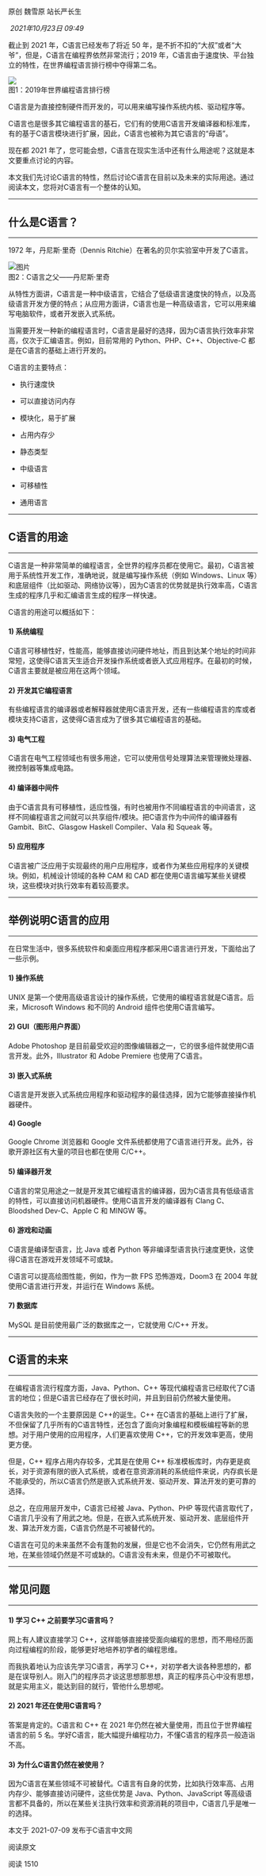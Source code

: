 # 

原创 魏雪原 站长严长生

 _2021年10月23日 09:49_

截止到 2021 年，C语言已经发布了将近 50 年，是不折不扣的“大叔”或者“大爷”，但是，C语言在编程界依然非常流行；2019 年，C语言由于速度快、平台独立的特性，在世界编程语言排行榜中夺得第二名。  
  

![](https://mmbiz.qpic.cn/mmbiz_png/TbnSgbsbm24qdbPC8Q4icS67ibIAibcNBqJQgQfAuapO6xFMhwUhDicSrnZRBBtoUUOVOWXViatE2xtef3To9Oa55jQ/640?wx_fmt=png&wxfrom=13&tp=wxpic)  
图1：2019年世界编程语言排行榜

  
C语言是为直接控制硬件而开发的，可以用来编写操作系统内核、驱动程序等。  
  
C语言也是很多其它编程语言的基石，它们有的使用C语言开发编译器和标准库，有的基于C语言模块进行扩展，因此，C语言也被称为其它语言的“母语”。  
  
现在都 2021 年了，您可能会想，C语言在现实生活中还有什么用途呢？这就是本文要重点讨论的内容。  
  
本文我们先讨论C语言的特性，然后讨论C语言在目前以及未来的实际用途。通过阅读本文，您将对C语言有一个整体的认知。

---

## **什么是C语言？**

---

1972 年，丹尼斯·里奇（Dennis Ritchie）在著名的贝尔实验室中开发了C语言。  

![图片](https://mmbiz.qpic.cn/mmbiz_jpg/TbnSgbsbm24qdbPC8Q4icS67ibIAibcNBqJxuj2EicLXialBtnglyiawTnyelKM6jWzmAFA9GhOph5wckQjl7ibtIlvMQ/640?wx_fmt=jpeg&tp=wxpic&wxfrom=5&wx_lazy=1&wx_co=1)  
图2：C语言之父——丹尼斯·里奇

  
从特性方面讲，C语言是一种中级语言，它结合了低级语言速度快的特点，以及高级语言开发方便的特点；从应用方面讲，C语言也是一种高级语言，它可以用来编写电脑软件，或者开发嵌入式系统。  
  
当需要开发一种新的编程语言时，C语言是最好的选择，因为C语言执行效率非常高，仅次于汇编语言。例如，目前常用的 Python、PHP、C++、Objective-C 都是在C语言的基础上进行开发的。  
  
C语言的主要特点：

- 执行速度快
    
- 可以直接访问内存
    
- 模块化，易于扩展
    
- 占用内存少
    
- 静态类型
    
- 中级语言
    
- 可移植性
    
- 通用语言
    

---

## **C语言的用途**

---

C语言是一种非常简单的编程语言，全世界的程序员都在使用它。最初，C语言被用于系统性开发工作，准确地说，就是编写操作系统（例如 Windows、Linux 等）和底层组件（比如驱动、网络协议等），因为C语言的优势就是执行效率高，C语言生成的程序几乎和汇编语言生成的程序一样快速。  
  
C语言的用途可以概括如下：

#### **1) 系统编程**

C语言可移植性好，性能高，能够直接访问硬件地址，而且到达某个地址的时间非常短，这使得C语言天生适合开发操作系统或者嵌入式应用程序。在最初的时候，C语言主要就是被应用在这两个领域。

#### **2) 开发其它编程语言**

有些编程语言的编译器或者解释器就使用C语言开发，还有一些编程语言的库或者模块支持C语言，这使得C语言成为了很多其它编程语言的基础。

#### **3) 电气工程**

C语言在电气工程领域也有很多用途，它可以使用信号处理算法来管理微处理器、微控制器等集成电路。

#### **4) 编译器中间件**

由于C语言具有可移植性，适应性强，有时也被用作不同编程语言的中间语言，这样不同编程语言之间就可以共享组件/模块。把C语言作为中间件的编译器有 Gambit、BitC、Glasgow Haskell Compiler、Vala 和 Squeak 等。

#### **5) 应用程序**

C语言被广泛应用于实现最终的用户应用程序，或者作为某些应用程序的关键模块。例如，机械设计领域的各种 CAM 和 CAD 都在使用C语言编写某些关键模块，这些模块对执行效率有着较高要求。

---

## **举例说明C语言的应用**

---

在日常生活中，很多系统软件和桌面应用程序都采用C语言进行开发，下面给出了一些示例。

#### **1) 操作系统**

UNIX 是第一个使用高级语言设计的操作系统，它使用的编程语言就是C语言。后来，Microsoft Windows 和不同的 Android 组件也使用C语言编写。

#### **2) GUI（图形用户界面）**

Adobe Photoshop 是目前最受欢迎的图像编辑器之一，它的很多组件就使用C语言开发。此外，Illustrator 和 Adobe Premiere 也使用了C语言。

#### **3) 嵌入式系统**

C语言是开发嵌入式系统应用程序和驱动程序的最佳选择，因为它能够直接操作机器硬件。

#### **4) Google**

Google Chrome 浏览器和 Google 文件系统都使用了C语言进行开发。此外，谷歌开源社区有大量的项目也都在使用 C/C++。

#### **5) 编译器开发**

C语言的常见用途之一就是开发其它编程语言的编译器，因为C语言具有低级语言的特性，可以直接访问机器硬件。使用C语言开发的编译器有 Clang C、Bloodshed Dev-C、Apple C 和 MINGW 等。

#### **6) 游戏和动画**

C语言是编译型语言，比 Java 或者 Python 等非编译型语言执行速度更快，这使得C语言在游戏开发领域不可或缺。  
  
C语言可以提高绘图性能，例如，作为一款 FPS 恐怖游戏，Doom3 在 2004 年就使用C语言进行开发，并运行在 Windows 系统。

#### **7) 数据库**

MySQL 是目前使用最广泛的数据库之一，它就使用 C/C++ 开发。

---

## **C语言的未来**

---

在编程语言流行程度方面，Java、Python、C++ 等现代编程语言已经取代了C语言的地位；但是C语言已经存在了很长时间，并且到目前仍然被大量使用。  
  
C语言失败的一个主要原因是 C++的诞生。C++ 在C语言的基础上进行了扩展，不但保留了几乎所有的C语言特性，还包含了面向对象编程和模板编程等新的思想。对于用户使用的应用程序，人们更喜欢使用 C++，它的开发效率更高，使用更方便。  
  
但是，C++ 程序占用内存较多，尤其是在使用 C++ 标准模板库时，内存更是疯长，对于资源有限的嵌入式系统，或者在意资源消耗的系统组件来说，内存疯长是不能承受的，所以C语言仍然是嵌入式系统开发、驱动开发、算法开发的更可靠的选择。  
  
总之，在应用层开发中，C语言已经被 Java、Python、PHP 等现代语言取代了，C语言几乎没有了用武之地。但是，在嵌入式系统开发、驱动开发、底层组件开发、算法开发方面，C语言仍然是不可被替代的。  
  
C语言在可见的未来虽然不会有蓬勃的发展，但是它也不会消失，它仍然有用武之地，在某些领域仍然是不可或缺的。C语言没有未来，但是仍不可被取代。

---

## **常见问题**

---

#### **1) 学习 C++ 之前要学习C语言吗？**

网上有人建议直接学习 C++，这样能够直接接受面向编程的思想，而不用经历面向过程编程的阶段，能够更好地培养初学者的编程思维。  
  
而我执着地认为应该先学习C语言，再学习 C++，对初学者大谈各种思想的，都是在误导别人。刚入门的程序员才谈这思想那思想，真正的程序员心中没有思想，就是实用主义，能达到目的就行，管他什么思想呢。

#### **2) 2021 年还在使用C语言吗？**

答案是肯定的。C语言和 C++ 在 2021 年仍然在被大量使用，而且位于世界编程语言的前 5 名。学好C语言，能大幅提升编程功力，不懂C语言的程序员一般造诣不高。

#### **3) 为什么C语言仍然在被使用？**

因为C语言在某些领域不可被替代。C语言有自身的优势，比如执行效率高、占用内存少、能够直接访问硬件，这些优势是 Java、Python、JavaScript 等高级语言都不具备的，所以在某些关注执行效率和资源消耗的项目中，C语言几乎是唯一的选择。

  

本文于 2021-07-09 发布于C语言中文网

阅读原文

阅读 1510

​